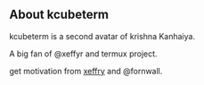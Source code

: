 ## About kcubeterm

kcubeterm is a second avatar of krishna Kanhaiya.


A big  fan of @xeffyr and termux project.

get motivation from [xeffry](https://github.com/xeffyr) and @fornwall.

